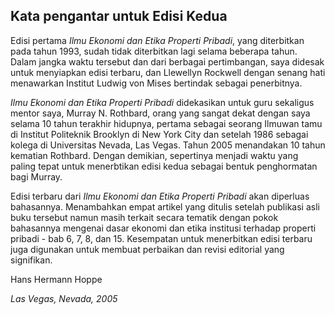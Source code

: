 ## Kata pengantar untuk Edisi Kedua

Edisi pertama *Ilmu Ekonomi dan Etika Properti Pribadi*, yang diterbitkan pada tahun 1993, sudah tidak diterbitkan lagi selama beberapa tahun. Dalam jangka waktu tersebut dan dari berbagai pertimbangan, saya didesak untuk menyiapkan edisi terbaru, dan Llewellyn Rockwell dengan senang hati menawarkan Institut Ludwig von Mises bertindak sebagai penerbitnya.

*Ilmu Ekonomi dan Etika Properti Pribadi* didekasikan untuk guru sekaligus mentor saya, Murray N. Rothbard, orang yang sangat dekat dengan saya selama 10 tahun terakhir hidupnya, pertama sebagai seorang Ilmuwan tamu di Institut Politeknik Brooklyn di New York City dan setelah 1986 sebagai kolega di Universitas Nevada, Las Vegas. Tahun 2005 menandakan 10 tahun kematian Rothbard. Dengan demikian, sepertinya menjadi waktu yang paling tepat untuk menerbtikan edisi kedua sebagai bentuk penghormatan bagi Murray.

Edisi terbaru dari *Ilmu Ekonomi dan Etika Properti Pribadi* akan diperluas bahasannya. Menambahkan empat artikel yang ditulis setelah publikasi asli buku tersebut namun masih terkait secara tematik dengan pokok bahasannya mengenai dasar ekonomi dan etika institusi terhadap properti pribadi - bab 6, 7, 8, dan 15. Kesempatan untuk menerbitkan edisi terbaru juga digunakan untuk membuat perbaikan dan revisi editorial yang signifikan.

Hans Hermann Hoppe

*Las Vegas, Nevada, 2005*
